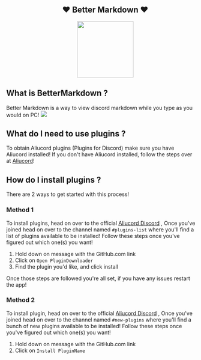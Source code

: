<ul align="center">
    <h2>♥ Better Markdown ♥</h2>
    <img height="150" src="https://orig00.deviantart.net/d2e3/f/2007/290/6/5/master_sword_by_pixeldix.gif"/>

</ul>

## What is BetterMarkdown ?
Better Markdown is a way to view discord markdown while you type as you would on PC!
<img src="https://media.discordapp.net/attachments/843272486514589739/925007684518965278/Screenshot_20211227-074952.jpg">

## What do I need to use plugins ?
To obtain Aliucord plugins (Plugins for Discord) make sure you have Aliucord installed!
If you don't have Aliucord installed, follow the steps over at [Aliucord](https://github.com/Aliucord)!

## How do I install plugins ?
There are 2 ways to get started with this process!

### Method 1
To install plugins, head on over to the official [Aliucord Discord](https://discord.gg/EsNDvBaHVU)
, Once you've joined head on over to the channel named `#plugins-list` where you'll find a list of plugins available to be installed!
Follow these steps once you've figured out which one(s) you want!

1. Hold down on message with the GitHub.com link
2. Click on `Open PluginDownloader`
3. Find the plugin you'd like, and click install

Once those steps are followed you're all set, if you have any issues restart the app!

### Method 2
To install plugin, head on over to the official [Aliucord Discord](https://discord.gg/EsNDvBaHVU)
, Once you've joined head on over to the channel named `#new-plugins` where you'll find a bunch of new plugins available to be installed!
Follow these steps once you've figured out which one(s) you want!

1. Hold down on message with the GitHub.com link
2. Click on `Install PluginName`